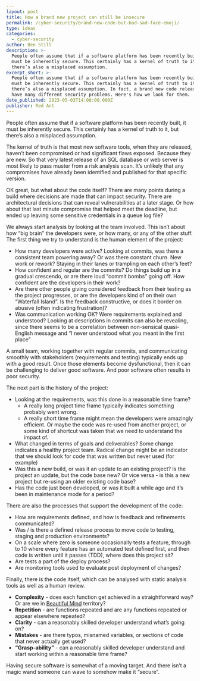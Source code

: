 ```yaml
---
layout: post
title: How a brand new project can still be insecure
permalink: /cyber-security/brand-new-code-but-bad-sad-face-emoji/
type: ideas
categories:
  - cyber-security
author: Ben Still
description: >-
  People often assume that if a software platform has been recently built, it
  must be inherently secure. This certainly has a kernel of truth to it, but
  there’s also a misplaced assumption.
excerpt_short: >-
  People often assume that if a software platform has been recently built, it
  must be inherently secure. This certainly has a kernel of truth to it, but
  there’s also a misplaced assumption. In fact, a brand new code release can
  have many different security problems. Here's how we look for them.
date_published: 2023-05-03T14:00:00.000Z
publisher: Red Ant
---
```


People often assume that if a software platform has been recently built, it must be inherently secure. This certainly has a kernel of truth to it, but there’s also a misplaced assumption.

The kernel of truth is that most new software tools, when they are released, haven’t been compromised or had significant flaws exposed. Because they are new. So that very latest release of an SQL database or web server is most likely to pass muster from a risk analysis scan. It’s unlikely that any compromises have already been identified and published for that specific version.

OK great, but what about the code itself? There are many points during a build where decisions are made that can impact security. There are architectural decisions that can reveal vulnerabilities at a later stage. Or how about that last minute compromise that helped meet the deadline, but ended up leaving some sensitive credentials in a queue log file?

We always start analysis by looking at the team involved. This isn’t about how “big brain” the developers were, or how many, or any of the other stuff. The first thing we try to understand is the human element of the project:

* How many developers were active? Looking at commits, was there a consistent team powering away? Or was there constant churn. New work or rework? Staying in their lanes or trampling on each other’s feet?
* How confident and regular are the commits? Do things build up in a gradual crescendo, or are there loud “commit bombs” going off. How confident are the developers in their work? 
* Are there other people giving considered feedback from their testing as the project progresses, or are the developers kind of on their own “Waterfall Island”. Is the feedback constructive, or does it border on abusive (often indicating frustration)?
* Was communication working OK? Were requirements explained and understood? Looking at descriptions in commits can also be revealing, since there seems to be a correlation between non-sensical quasi-English message and “I never understood what you meant in the first place”

A small team, working together with regular commits, and communicating smoothly with stakeholders (requirements and testing) typically ends up with a good result. Once those elements become dysfunctional, then it can be challenging to deliver good software. And poor software often results in poor security.

The next part is the history of the project:

* Looking at the requirements, was this done in a reasonable time frame? 
  * A really long project time frame typically indicates something probably went wrong.
  * A really short time frame might mean the developers were amazingly efficient. Or maybe the code was re-used from another project, or some kind of shortcut was taken that we need to understand the impact of.
* What changed in terms of goals and deliverables? Some change indicates a healthy project team. Radical change might be an indicator that we should look for code that was written but never used (for example)
* Was this a new build, or was it an update to an existing project? Is the project an update, but the code base new? Or vice versa - is this a new project but re-using an older existing code base?
* Has the code just been developed, or was it built a while ago and it’s been in maintenance mode for a period?

There are also the processes that support the development of the code:

* How are requirements defined, and how is feedback and refinements communicated?
* Was / is there a defined release process to move code to testing, staging and production environments?
* On a scale where zero is someone occasionally tests a feature, through to 10 where every feature has an automated test defined first, and then code is written until it passes (TDD), where does this project sit?
* Are tests a part of the deploy process?
* Are monitoring tools used to evaluate post deployment of changes?

Finally, there is the code itself, which can be analysed with static analysis tools as well as a human review.

* **Complexity** - does each function get achieved in a straightforward way? Or are we in [Beautiful Mind](https://gfycat.com/enlighteneddarlingcreature) territory?
* **Repetition** - are functions repeated and are any functions repeated or appear elsewhere repeated?
* **Clarity** - can a reasonably skilled developer understand what’s going on?
* **Mistakes** - are there typos, misnamed variables, or sections of code that never actually get used?
* **“Grasp-ability”** - can a reasonably skilled developer understand and start working within a reasonable time frame?

Having secure software is somewhat of a moving target. And there isn’t a magic wand someone can wave to somehow make it “secure”. 
